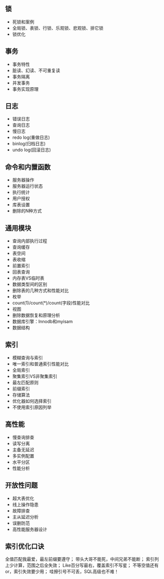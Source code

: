 ## 锁

- 死锁和案例
- 全局锁、表锁、行锁、乐观锁、悲观锁、排它锁
- 锁优化

## 事务

- 事务特性
- 脏读、幻读、不可重复读
- 事务隔离
- 并发事务
- 事务实现原理

## 日志

- 错误日志
- 查询日志
- 慢日志
- redo log(重做日志)
- binlog(归档日志)
- undo log(回滚日志)

## 命令和内置函数

- 服务器操作
- 服务器运行状态
- 执行统计
- 用户授权
- 库表设置
- 删除的N种方式

## 通用模块

- 查询内部执行过程
- 查询缓存
- 表空间
- 表收缩
- 前置索引
- 回表查询
- 内存表VS临时表
- 数据类型间的区别
- 删除表的几种方式和性能对比
- 枚举
- count(1)/count(*)/count(字段)性能对比
- 视图
- 删除数据恢复和原理分析
- 数据库引擎：Innodb和myisam
- 数据结构

## 索引

- 模糊查询与索引
- 唯一索引和普通索引性能对比
- 全局索引
- 聚集索引VS非聚集索引
- 最左匹配原则
- 前缀索引
- 存储算法
- 优化器如何选择索引
- 不使用索引原因列举

## 高性能

- 慢查询排查
- 读写分离
- 主备无延迟
- 多实例配置
- 水平分区
- 性能分析

## 开放性问题

- 超大表优化
- 线上操作隐患
- 故障排查
- 主从延迟分析
- 误删防范
- 高性能服务器设计

## 索引优化口诀

全值匹配我最爱，最左前缀要遵守；
带头大哥不能死，中间兄弟不能断；
索引列上少计算，范围之后全失效；
Like百分写最右，覆盖索引不写星；
不等空值还有or，索引失效要少用；
哇擦引号不可丢，SQL高级也不难！